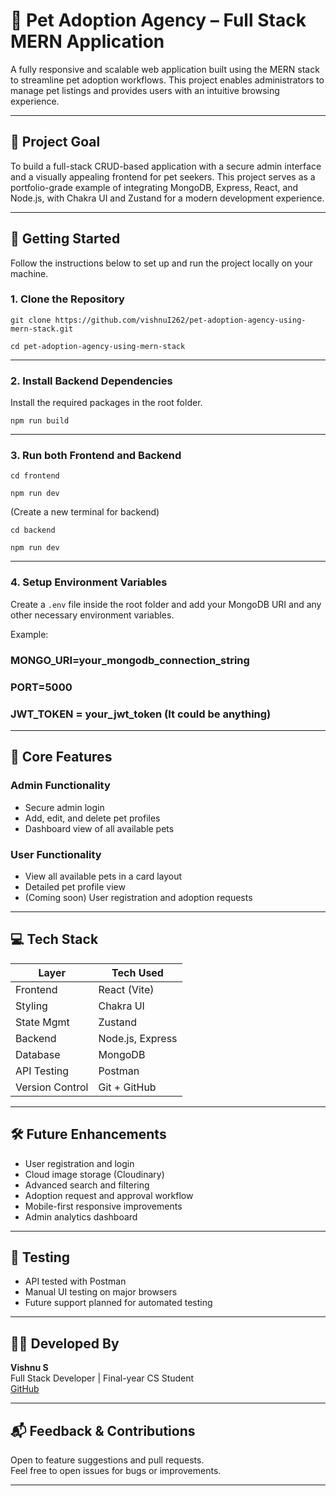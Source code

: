 # 🐾 Pet Adoption Agency – Full Stack MERN Application

A fully responsive and scalable web application built using the MERN stack to streamline pet adoption workflows. This project enables administrators to manage pet listings and provides users with an intuitive browsing experience.

---

## 🎯 Project Goal

To build a full-stack CRUD-based application with a secure admin interface and a visually appealing frontend for pet seekers. This project serves as a portfolio-grade example of integrating MongoDB, Express, React, and Node.js, with Chakra UI and Zustand for a modern development experience.

---

## 🚀 Getting Started

Follow the instructions below to set up and run the project locally on your machine.

### 1. Clone the Repository

```git clone https://github.com/vishnuI262/pet-adoption-agency-using-mern-stack.git```

```cd pet-adoption-agency-using-mern-stack```

---

### 2. Install Backend Dependencies

Install the required packages in the root folder.

```npm run build```

---

### 3. Run both Frontend and Backend

```cd frontend```

```npm run dev```

(Create a new terminal for backend)

```cd backend```

```npm run dev```

---

### 4. Setup Environment Variables

Create a `.env` file inside the root folder and add your MongoDB URI and any other necessary environment variables.

Example:

### MONGO_URI=your_mongodb_connection_string

### PORT=5000

### JWT_TOKEN = your_jwt_token (It could be anything)

---

## 🔑 Core Features

### Admin Functionality
- Secure admin login
- Add, edit, and delete pet profiles
- Dashboard view of all available pets

### User Functionality
- View all available pets in a card layout
- Detailed pet profile view
- (Coming soon) User registration and adoption requests

---

## 💻 Tech Stack

| Layer         | Tech Used                      |
|---------------|--------------------------------|
| Frontend      | React (Vite)                   |
| Styling       | Chakra UI                      |
| State Mgmt    | Zustand                        |
| Backend       | Node.js, Express               |
| Database      | MongoDB                        |
| API Testing   | Postman                        |
| Version Control | Git + GitHub                |

---

## 🛠 Future Enhancements

- User registration and login
- Cloud image storage (Cloudinary)
- Advanced search and filtering
- Adoption request and approval workflow
- Mobile-first responsive improvements
- Admin analytics dashboard

---

## 🧪 Testing

- API tested with Postman
- Manual UI testing on major browsers
- Future support planned for automated testing

---

## 👨‍💻 Developed By

**Vishnu S**  
Full Stack Developer | Final-year CS Student  
[GitHub](https://github.com/vishnuI262)

---

## 📬 Feedback & Contributions

Open to feature suggestions and pull requests.  
Feel free to open issues for bugs or improvements.

---
